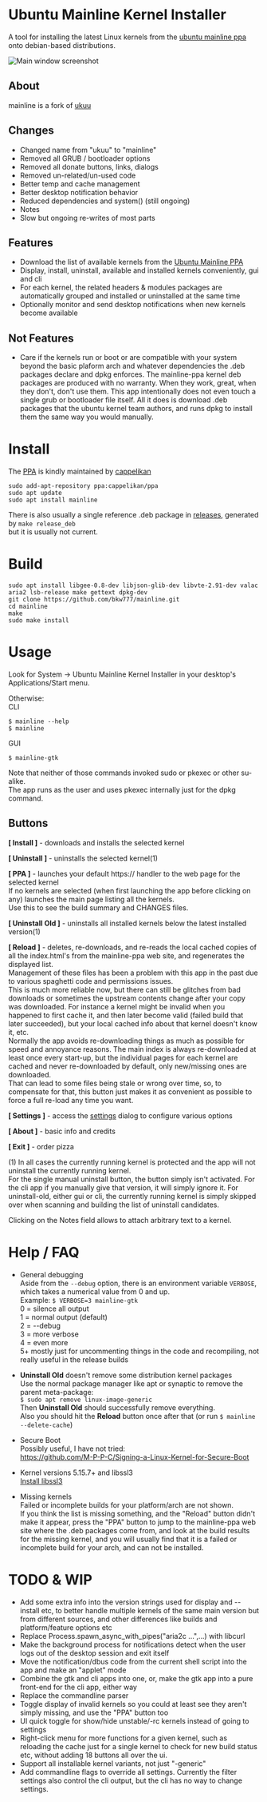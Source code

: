 # Ubuntu Mainline Kernel Installer
A tool for installing the latest Linux kernels from the [ubuntu mainline ppa](https://kernel.ubuntu.com/~kernel-ppa/mainline/) onto debian-based distributions.

![Main window screenshot](main_window.png)

## About
mainline is a fork of [ukuu](https://github.com/teejee2008/ukuu)  

## Changes
* Changed name from "ukuu" to "mainline"
* Removed all GRUB / bootloader options
* Removed all donate buttons, links, dialogs
* Removed un-related/un-used code
* Better temp and cache management
* Better desktop notification behavior
* Reduced dependencies and system() (still ongoing)
* Notes
* Slow but ongoing re-writes of most parts

## Features
* Download the list of available kernels from the [Ubuntu Mainline PPA](http://kernel.ubuntu.com/~kernel-ppa/mainline/)
* Display, install, uninstall, available and installed kernels conveniently, gui and cli
* For each kernel, the related headers & modules packages are automatically grouped and installed or uninstalled at the same time
* Optionally monitor and send desktop notifications when new kernels become available

## Not Features
* Care if the kernels run or boot or are compatible with your system beyond the basic plaform arch and whatever dependencies the .deb packages declare and dpkg enforces. The mainline-ppa kernel deb packages are produced with no warranty. When they work, great, when they don't, don't use them. This app intentionally does not even touch a single grub or bootloader file itself. All it does is download .deb packages that the ubuntu kernel team authors, and runs dpkg to install them the same way you would manually.

# Install
The [PPA](https://code.launchpad.net/~cappelikan/+archive/ubuntu/ppa) is kindly maintained by [cappelikan](https://github.com/cappelikan)  
```
sudo add-apt-repository ppa:cappelikan/ppa
sudo apt update
sudo apt install mainline
```
There is also usually a single reference .deb package in [releases](../../releases/latest), generated by ```make release_deb```  
but it is usually not current.

# Build
```
sudo apt install libgee-0.8-dev libjson-glib-dev libvte-2.91-dev valac aria2 lsb-release make gettext dpkg-dev
git clone https://github.com/bkw777/mainline.git
cd mainline
make
sudo make install
```

# Usage
Look for System -> Ubuntu Mainline Kernel Installer in your desktop's Applications/Start menu.

Otherwise:  
CLI
```
$ mainline --help
$ mainline
```
GUI
```
$ mainline-gtk
```
Note that neither of those commands invoked sudo or pkexec or other su-alike.  
The app runs as the user and uses pkexec internally just for the dpkg command.

## Buttons
**\[ Install \]** - downloads and installs the selected kernel

**\[ Uninstall \]** - uninstalls the selected kernel(1)

**\[ PPA \]** - launches your default https:// handler to the web page for the selected kernel  
If no kernels are selected (when first launching the app before clicking on any) launches the main page listing all the kernels.  
Use this to see the build summary and CHANGES files.

**\[ Uninstall Old \]** - uninstalls all installed kernels below the latest installed version(1)

**\[ Reload \]** - deletes, re-downloads, and re-reads the local cached copies of all the index.html's from the mainline-ppa web site, and regenerates the displayed list.  
Management of these files has been a problem with this app in the past due to various spaghetti code and permissions issues.  
This is much more reliable now, but there can still be glitches from bad downloads or sometimes the upstream contents change after your copy was downloaded. For instance a kernel might be invalid when you happened to first cache it, and then later become valid (failed build that later succeeded), but your local cached info about that kernel doesn't know it, etc.  
Normally the app avoids re-downloading things as much as possible for speed and annoyance reasons. The main index is always re-downloaded at least once every start-up, but the individual pages for each kernel are cached and never re-downloaded by default, only new/missing ones are downloaded.  
That can lead to some files being stale or wrong over time, so, to compensate for that, this button just makes it as convenient as possible to force a full re-load any time you want.  

**\[ Settings \]** - access the [settings](settings.md) dialog to configure various options

**\[ About \]** - basic info and credits

**\[ Exit \]** - order pizza

(1) In all cases the currently running kernel is protected and the app will not uninstall the currently running kernel.  
For the single manual uninstall button, the button simply isn't activated. For the cli app if you manually give that version, it will simply ignore it. For uninstall-old, either gui or cli, the currently running kernel is simply skipped over when scanning and building the list of uninstall candidates.

Clicking on the Notes field allows to attach arbitrary text to a kernel.

# Help / FAQ
* General debugging  
  Aside from the ```--debug``` option, there is an environment variable ```VERBOSE```, which takes a numerical value from 0 and up.  
  Example: ```$ VERBOSE=3 mainline-gtk```  
  0 = silence all output  
  1 = normal output (default)  
  2 = --debug  
  3 = more verbose  
  4 = even more  
  5+ mostly just for uncommenting things in the code and recompiling, not really useful in the release builds

* **Uninstall Old** doesn't remove some distribution kernel packages  
  Use the normal package manager like apt or synaptic to remove the parent meta-package:  
  ```$ sudo apt remove linux-image-generic```  
  Then **Uninstall Old** should successfully remove everything.  
  Also you should hit the **Reload** button once after that (or run ```$ mainline --delete-cache```)  

* Secure Boot  
  Possibly useful, I have not tried:  
  https://github.com/M-P-P-C/Signing-a-Linux-Kernel-for-Secure-Boot

* Kernel versions 5.15.7+ and libssl3  
  [Install libssl3](../../wiki/Install-libssl3)

* Missing kernels  
  Failed or incomplete builds for your platform/arch are not shown.  
  If you think the list is missing something, and the "Reload" button didn't make it appear, press the "PPA" button to jump to the mainline-ppa web site where the .deb packages come from, and look at the build results for the missing kernel, and you will usually find that it is a failed or incomplete build for your arch, and can not be installed.

# TODO & WIP
* Add some extra info into the version strings used for display and --install etc, to better handle multiple kernels of the same main version but from different sources, and other differences like builds and platform/feature options etc  
* Replace Process.spawn_async_with_pipes("aria2c ...",...) with libcurl  
* Make the background process for notifications detect when the user logs out of the desktop session and exit itself  
* Move the notification/dbus code from the current shell script into the app and make an "applet" mode  
* Combine the gtk and cli apps into one, or, make the gtk app into a pure front-end for the cli app, either way  
* Replace the commandline parser  
* Toggle display of invalid kernels so you could at least see they aren't simply missing, and use the "PPA" button too  
* UI quick toggle for show/hide unstable/-rc kernels instead of going to settings  
* Right-click menu for more functions for a given kernel, such as reloading the cache just for a single kernel to check for new build status etc, without adding 18 buttons all over the ui.  
* Support all installable kernel variants, not just "-generic"  
* Add commandline flags to override all settings. Currently the filter settings also control the cli output, but the cli has no way to change settings.
